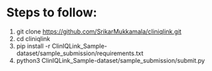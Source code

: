 # Steps to follow:
1) git clone https://github.com/SrikarMukkamala/cliniqlink.git
2) cd cliniqlink
3) pip install -r ClinIQLink_Sample-dataset/sample_submission/requirements.txt
4) python3 ClinIQLink_Sample-dataset/sample_submission/submit.py

